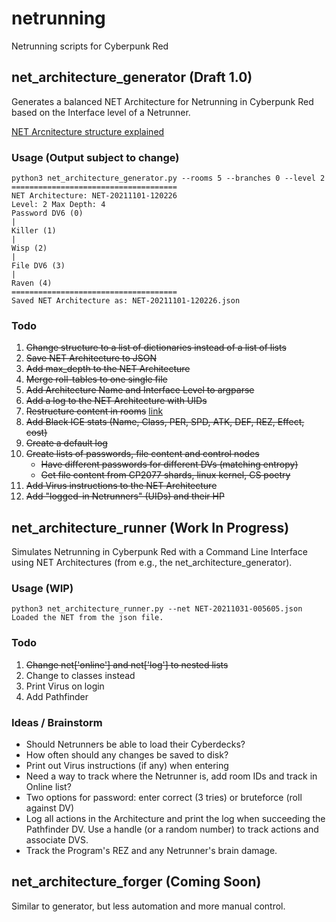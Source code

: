 # netrunning
Netrunning scripts for Cyberpunk Red

## net\_architecture\_generator (Draft 1.0)
Generates a balanced NET Architecture for Netrunning in Cyberpunk Red based on the Interface level of a Netrunner.

[NET Arcnitecture structure explained](documentation.md)

### Usage (Output subject to change)
```
python3 net_architecture_generator.py --rooms 5 --branches 0 --level 2
=====================================
NET Architecture: NET-20211101-120226
Level: 2 Max Depth: 4
Password DV6 (0) 
|
Killer (1) 
|
Wisp (2) 
|
File DV6 (3) 
|
Raven (4) 
=====================================
Saved NET Architecture as: NET-20211101-120226.json
```

### Todo
1. ~~Change structure to a list of dictionaries instead of a list of lists~~
2. ~~Save NET Architecture to JSON~~
3. ~~Add max\_depth to the NET Architecture~~
4. ~~Merge roll-tables to one single file~~
5. ~~Add Architecture Name and Interface Level to argparse~~
6. ~~Add a log to the NET Architecture with UIDs~~
7. ~~Restructure content in rooms~~ [link](documentation.md)
8. ~~Add Black ICE stats (Name, Class, PER, SPD, ATK, DEF, REZ, Effect, cost)~~
9. ~~Create a default log~~
10. ~~Create lists of passwords, file content and control nodes~~
    - ~~Have different passwords for different DVs (matching entropy)~~
    - ~~Get file content from CP2077 shards, linux kernel, CS poetry~~
11. ~~Add Virus instructions to the NET Architecture~~
12. ~~Add "logged-in Netrunners" (UIDs) and their HP~~

## net\_architecture\_runner (Work In Progress)
Simulates Netrunning in Cyberpunk Red with a Command Line Interface using NET Architectures (from e.g., the net\_architecture\_generator).

### Usage (WIP)
```
python3 net_architecture_runner.py --net NET-20211031-005605.json
Loaded the NET from the json file.
```

### Todo
1. ~~Change net['online'] and net['log'] to nested lists~~
2. Change to classes instead
3. Print Virus on login
4. Add Pathfinder

### Ideas / Brainstorm
- Should Netrunners be able to load their Cyberdecks?
- How often should any changes be saved to disk?
- Print out Virus instructions (if any) when entering
- Need a way to track where the Netrunner is, add room IDs and track in Online list?
- Two options for password: enter correct (3 tries) or bruteforce (roll against DV)
- Log all actions in the Architecture and print the log when succeeding the Pathfinder DV. Use a handle (or a random number) to track actions and associate DVS.
- Track the Program's REZ and any Netrunner's brain damage.

## net\_architecture\_forger (Coming Soon)
Similar to generator, but less automation and more manual control.
